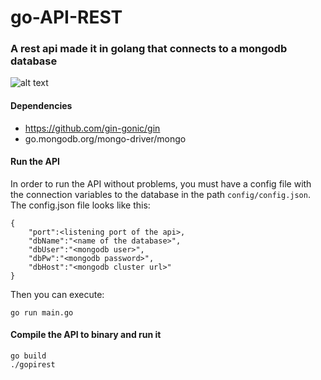 # go-API-REST
### A rest api made it in golang that connects to a mongodb database

![alt text](https://miro.medium.com/fit/c/262/262/1*yh90bW8jL4f8pOTZTvbzqw.png)


#### Dependencies
  * https://github.com/gin-gonic/gin
  * go.mongodb.org/mongo-driver/mongo

#### Run the API
In order to run the API without problems, you must have a config file with the connection variables to the database in the path `config/config.json`. 
The config.json file looks like this:
```
{
    "port":<listening port of the api>,
    "dbName":"<name of the database>",
    "dbUser":"<mongodb user>",
    "dbPw":"<mongodb password>",
    "dbHost":"<mongodb cluster url>"
}
```


Then you can execute:

```
go run main.go
```

#### Compile the API to binary and run it
```
go build
./gopirest
```

